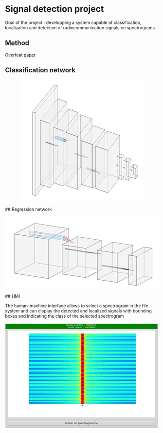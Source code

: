 # Signal detection project
Goal of the project : developping a system capable of classification, localization and detection of
radiocommunication signals on spectrograms
## Method
Overfeat <a href="https://arxiv.org/pdf/1312.6229.pdf">paper</a>
## Classification network
<p align="center"><img src="img/classifier.PNG" height=400 width=400></img></p>
## Regression network
<p align="center"><img src="img/regressor.PNG"></img></p>
## HMI

The human-machine interface allows to select a spectrogram in the file system and can display the detected and localized signals with
bounding boxes and indicating the class of the selected spectrogram
<p align="center"><img src="img/hmi.PNG"></img></p>

